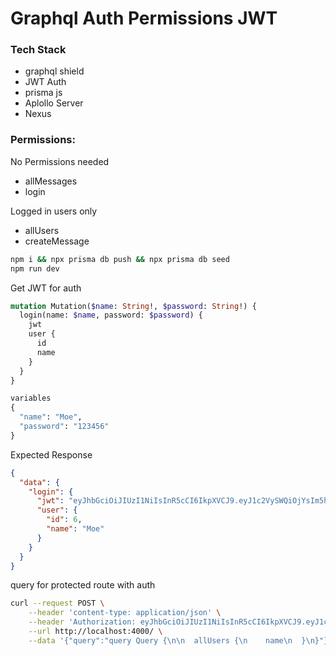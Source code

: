 # Graphql Auth Permissions JWT

### Tech Stack
- graphql shield
- JWT Auth
- prisma js
- Aplollo Server
- Nexus

### Permissions:
No Permissions needed
- allMessages
- login

Logged in users only
- allUsers 
- createMessage



```bash
npm i && npx prisma db push && npx prisma db seed
npm run dev
```

Get JWT for auth
```GraphQL
mutation Mutation($name: String!, $password: String!) {
  login(name: $name, password: $password) {
    jwt
    user {
      id
      name
    }
  }
}

variables
{
  "name": "Moe",
  "password": "123456"
}
```
Expected Response
```json
{
  "data": {
    "login": {
      "jwt": "eyJhbGciOiJIUzI1NiIsInR5cCI6IkpXVCJ9.eyJ1c2VySWQiOjYsIm5hbWUiOiJNb2UiLCJpYXQiOjE2NzI3Njg1MTl9.ozcRuuQOQDe4gz8PyxHdPjeWzOhCsbuefeevoEvJYP0",
      "user": {
        "id": 6,
        "name": "Moe"
      }
    }
  }
}
```



query for protected route with auth
```bash
curl --request POST \
    --header 'content-type: application/json' \
    --header 'Authorization: eyJhbGciOiJIUzI1NiIsInR5cCI6IkpXVCJ9.eyJ1c2VySWQiOjYsIm5hbWUiOiJNb2UiLCJpYXQiOjE2NzI3Njg4NzJ9.WU8VwH2QVlfo9FeNRL_MrVgeZA0qaFfrGjoI30TT1m4' \
    --url http://localhost:4000/ \
    --data '{"query":"query Query {\n\n  allUsers {\n    name\n  }\n}"}'
```